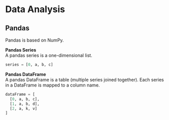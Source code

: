 # Data Analysis

## Pandas
Pandas is based on NumPy.

**Pandas Series**  
A pandas series is a one-dimensional list. 
```python
series = [0, a, b, c]
```

**Pandas DataFrame**  
A pandas DataFrame is a table (multiple series joined together). Each series in a DataFrame is mapped to a column name.  
```python
dataFrame = [
  [0, a, b, c],
  [1, a, b, d],
  [2, a, k, v]
]
```